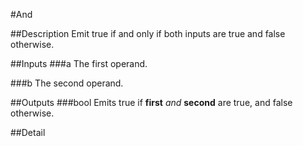 #And

##Description
Emit true if and only if both inputs are true and false otherwise.

##Inputs
###a
The first operand.

###b
The second operand.

##Outputs
###bool
Emits true if **first** _and_ **second** are true, and false otherwise.

##Detail

